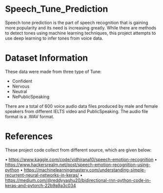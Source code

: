 # Speech_Tune_Prediction
Speech tone prediction is the part of speech recognition that is gaining more popularity and its need is increasing greatly. While there are methods to detect tones using machine learning techniques, this project attempts to use deep learning to infer tones from voice data.

# Dataset Information
These data were made from three type of Tune:
*   Confident
*   Nervous
*   Neutral
*   NePublicSpeaking

There are a total of 600 voice audio data files produced by male and female speakers from different IELTS video and PublicSpeaking. The audio file format is a .WAV format.

# References
These project code collect from different source, which are given below:

•	https://www.kaggle.com/code/vidhirana10/speech-emotion-recognition
•	https://www.hackersrealm.net/post/speech-emotion-recognition-using-python
•	https://machinelearningmastery.com/understanding-simple-recurrent-neural-networks-in-keras/
•	https://medium.com/@reddyyashu20/bidirectional-rnn-python-code-in-keras-and-pytorch-22b9a9a3c034

